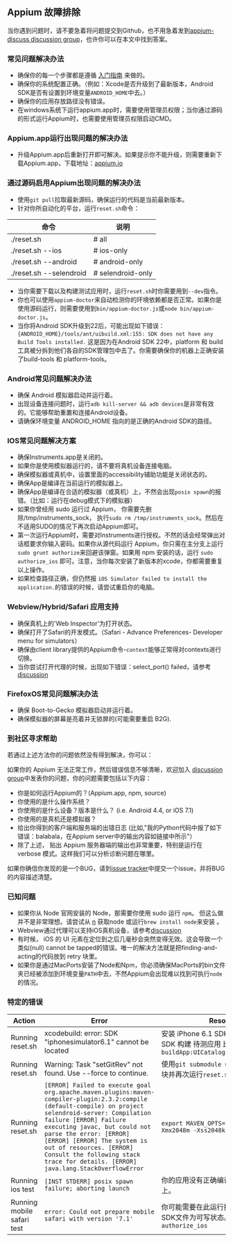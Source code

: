 ## Appium 故障排除

当你遇到问题时，请不要急着将问题提交到Github，也不用急着发到[appium-discuss discussion group](https://discuss.appium.io)，也许你可以在本文中找到答案。

### 常见问题解决办法

* 确保你的每一个步骤都是遵循 [入门指南](/README.md) 来做的。
* 确保你的系统配置正确。（例如：Xcode是否升级到了最新版本，Android SDK是否有设置到环境变量`ANDROID_HOME`中去。）
* 确保你的应用存放路径没有错误。
* 在windows系统下运行appium.app时，需要使用管理员权限；当你通过源码的形式运行Appium时，也需要使用管理员权限启动CMD。

### Appium.app运行出现问题的解决办法

* 升级Appium.app后重新打开即可解决。如果提示你不能升级，则需要重新下载Appium.app，下载地址：[appium.io](http://appium.io)


### 通过源码启用Appium出现问题的解决办法

* 使用`git pull`拉取最新源码，确保运行的代码是当前最新版本。
* 针对你所自动化的平台，运行`reset.sh`命令：

|命令                  | 说明 |
|-------------------------|-------------|
|./reset.sh               | # all |
|./reset.sh --ios         | # ios-only |
|./reset.sh --android     | # android-only |
|./reset.sh --selendroid  | # selendroid-only |

* 当你需要下载以及构建测试应用时，运行`reset.sh`时你需要用到`--dev`指令。
* 你也可以使用`appium-doctor`来自动检测你的环境依赖都是否正常。如果你是使用源码运行，则需要使用到`bin/appium-doctor.js`或`node bin/appium-doctor.js`。
* 当你将Android SDK升级到22后，可能出现如下错误：
 `{ANDROID_HOME}/tools/ant/uibuild.xml:155: SDK does not have any Build Tools installed.`
这是因为在Android SDK 22中，platform 和 build 工具被分拆到他们各自的SDK管理包中去了。你需要确保你的机器上正确安装了build-tools 和 platform-tools。

### Android常见问题解决办法

* 确保 Android 模拟器启动并运行着。
* 出现设备连接问题时，运行`adb kill-server && adb devices`是非常有效的。它能够帮助重置和连接Android设备。
* 请确保环境变量 ANDROID_HOME 指向的是正确的Android SDK的路径。

### IOS常见问题解决方案

* 确保Instruments.app是关闭的。
* 如果你是使用模拟器运行的，请不要将真机设备连接电脑。
* 确保模拟器或真机中，设置里面的accessibility辅助功能是关闭状态的。
* 确保App是编译在当前运行的模拟器上。
* 确保App是编译在合适的模拟器（或真机）上，不然会出现`posix spawn`的报错。（比如：运行在debug模式下的模拟器）
* 如果你曾经用 sudo 运行过 Appium， 你需要先删除/tmp/instruments_sock， 执行`sudo rm /tmp/instruments_sock`。然后在不适用SUDO的情况下再次启动Appium即可。
* 第一次运行Appium时，需要对Instruments进行授权。不然的话会经常弹出对话框要求你输入密码。如果你从源代码运行 Appium，你只需在主分支上运行`sudo grunt authorize`来回避该弹窗。如果用 npm 安装的话，运行 `sudo authorize_ios` 即可。注意，当你每次安装了新版本的xcode，你都需要重复以上操作。
* 如果检查路径正确，但仍然报 `iOS Simulator failed to install the application.`的错误的时候，请尝试重启你的电脑。

### Webview/Hybrid/Safari 应用支持

* 确保真机上的'Web Inspector'为打开状态。
* 确保打开了Safari的开发模式。（Safari - Advance Preferences- Developer menu for
  simulators）
* 确保由client library提供的Appium命令-`context`能够正常得对contexts进行切换。
* 当你尝试打开代理的时候，出现如下错误：select_port() failed，请参考[discussion](https://groups.google.com/forum/#!topic/appium-discuss/tw2GaSN8WX0)

### FirefoxOS常见问题解决办法

* 确保 Boot-to-Gecko 模拟器启动并运行着。
* 确保模拟器的屏幕是亮着并无锁屏的(可能需要重启 B2G).

### 到社区寻求帮助

若通过上述方法你的问题依然没有得到解决，你可以：

如果你的 Appium 无法正常工作，然后错误信息不够清晰，欢迎加入 [discussion group](https://discuss.appium.io)中发表你的问题，你的问题需要包括以下内容：

* 你是如何运行Appium的？(Appium.app, npm, source)
* 你使用的是什么操作系统？
* 你使用的是什么设备？版本是什么？ (i.e. Android 4.4, or iOS 7.1)
* 你使用的是真机还是模拟器？
* 给出你得到的客户端和服务端的出错日志 (比如,"我的Python代码中报了如下错误：balabala，在Appium server中的输出内容如链接中所示"）
* 除了上述， 贴出 Appium 服务器端的输出也非常重要，特别是运行在 verbose 模式。这样我们可以分析诊断问题在哪里。

如果你确信你发现的是一个BUG，请到[issue tracker](https://github.com/appium/appium/issues)中提交一个issue，并将BUG的内容描述清楚。

### 已知问题

* 如果你从 Node 官网安装的 Node，那需要你使用 sudo 运行 `npm`。 但这么做并不是非常理想。请尝试从
  [n](https://github.com/visionmedia/n) 获取node 或运行`brew install node`来安装 。
* Webview通过代理可以支持iOS真机设备，请参考[discussion](https://groups.google.com/d/msg/appium-discuss/u1ropm4OEbY/uJ3y422a5_kJ)
* 有时候， iOS 的 UI 元素在定位到之后几毫秒会突然变得无效。这会导致一个类似(null) cannot be tapped的错误。唯一的解决方法就是把finding-and-acting的代码放到 retry 块里。
* 如果你是通过MacPorts安装了Node和Npm，你必须确保MacPorts的bin文件夹已经被添加到环境变量`PATH`中去，不然Appium会出现难以找到可执行`node`的情况。


### 特定的错误

|Action|Error|Resolution|
|------|-----|----------|
|Running reset.sh|xcodebuild: error: SDK "iphonesimulator6.1" cannot be located|安装 iPhone 6.1 SDK 或者 使用单独的 SDK 构建 待测应用 比如： `grunt buildApp:UICatalog:iphonesimulator5.1`|
|Running reset.sh|Warning: Task "setGitRev" not found. Use --force to continue.|使用`git submodule update --init`更新模块并再次运行`reset.sh`|
|Running reset.sh|`[ERROR] Failed to execute goal org.apache.maven.plugins:maven-compiler-plugin:2.3.2:compile (default-compile) on project selendroid-server: Compilation failure [ERROR] Failure executing javac, but could not parse the error: [ERROR] [ERROR] [ERROR] The system is out of resources. [ERROR] Consult the following stack trace for details. [ERROR] java.lang.StackOverflowError `|`export MAVEN_OPTS="-Xms1024m -Xmx2048m -Xss2048k"`|
|Running ios test|`[INST STDERR] posix spawn failure; aborting launch`|你的应用没有正确编译在模拟器或真机上。|
|Running mobile safari test|`error: Could not prepare mobile safari with version '7.1'`|你可能需要在此运行授权脚本以保证使iOS SDK文件为可写状态。 E.g., `sudo authorize_ios`|
